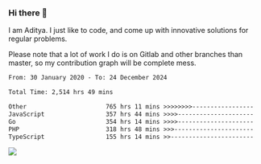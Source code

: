 ### Hi there 👋

I am Aditya. I just like to code, and come up with innovative solutions for regular problems.

Please note that a lot of work I do is on Gitlab and other branches than master, so my contribution graph will be complete mess.

<!--START_SECTION:waka-->

```txt
From: 30 January 2020 - To: 24 December 2024

Total Time: 2,514 hrs 49 mins

Other                      765 hrs 11 mins >>>>>>>>-----------------   30.43 %
JavaScript                 357 hrs 44 mins >>>>---------------------   14.23 %
Go                         354 hrs 14 mins >>>>---------------------   14.09 %
PHP                        318 hrs 48 mins >>>----------------------   12.68 %
TypeScript                 155 hrs 14 mins >>-----------------------   06.17 %
```

<!--END_SECTION:waka-->

![](https://komarev.com/ghpvc/?username=BrainBuzzer)
